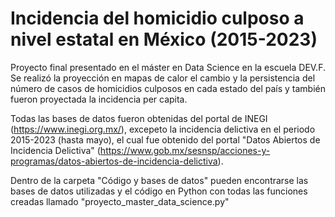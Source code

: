 # Incidencia del homicidio culposo a nivel estatal en México (2015-2023)
 Proyecto final presentado en el máster en Data Science en la escuela DEV.F. Se realizó la proyección en mapas de calor el cambio y la persistencia del número de casos de homicidios culposos en cada estado del país y también fueron proyectada la incidencia per capita.

Todas las bases de datos fueron obtenidas del portal de INEGI (https://www.inegi.org.mx/), excepeto la incidencia delictiva en el periodo 2015-2023 (hasta mayo), el cual fue obtenido del portal "Datos Abiertos de Incidencia Delictiva" (https://www.gob.mx/sesnsp/acciones-y-programas/datos-abiertos-de-incidencia-delictiva).

Dentro de la carpeta "Código y bases de datos" pueden encontrarse las bases de datos utilizadas y el código en Python con todas las funciones creadas llamado "proyecto_master_data_science.py"
